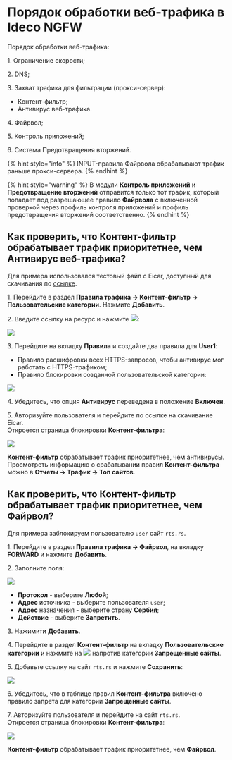 # Порядок обработки веб-трафика в Ideco NGFW

Порядок обработки веб-трафика:

1\. Ограничение скорости;

2\. DNS;

3\. Захват трафика для фильтрации (прокси-сервер):

* Контент-фильтр;
* Антивирус веб-трафика.

4\. Файрвол;

5\. Контроль приложений;

6\. Система Предотвращения вторжений.

{% hint style="info" %}
INPUT-правила Файрвола обрабатывают трафик раньше прокси-сервера.
{% endhint %}

{% hint style="warning" %}
В модули **Контроль приложений** и **Предотвращение вторжений** отправится только тот трафик, который попадает под разрешающее правило **Файрвола** с включенной проверкой через профиль контроля приложений и профиль предотвращения вторжений соответственно.
{% endhint %}

## Как проверить, что Контент-фильтр обрабатывает трафик приоритетнее, чем Антивирус веб-трафика?

Для примера использовался тестовый файл с Eicar, доступный для скачивания по [ссылке](https://secure.eicar.org/eicar.com.txt).

1\. Перейдите в раздел **Правила трафика -> Контент-фильтр -> Пользовательские категории**. Нажмите **Добавить**.

2\. Введите ссылку на ресурс и нажмите ![](/.gitbook/assets/icon-add.png):

![](/.gitbook/assets/content-filter14.png)

3\. Перейдите на вкладку **Правила** и создайте два правила для **User1**:

* Правило расшифровки всех HTTPS-запросов, чтобы антивирус мог работать с HTTPS-трафиком;
* Правило блокировки созданной пользовательской категории:

![](/.gitbook/assets/content-filter15.png)

4\. Убедитесь, что опция **Антивирус** переведена в положение **Включен**.

5\. Авторизуйте пользователя и перейдите по ссылке на скачивание Eicar.\
Откроется страница блокировки **Контент-фильтра**:

![](/.gitbook/assets/processing-order.png)

**Контент-фильтр** обрабатывает трафик приоритетнее, чем антивирусы. Просмотреть информацию о срабатывании правил **Контент-фильтра** можно в **Отчеты -> Трафик -> Топ сайтов**.

## Как проверить, что Контент-фильтр обрабатывает трафик приоритетнее, чем Файрвол?

Для примера заблокируем пользователю `user` сайт `rts.rs`.

1\. Перейдите в раздел **Правила трафика -> Файрвол**, на вкладку **FORWARD** и нажмите **Добавить**.

2\. Заполните поля:

![](/.gitbook/assets/firewall45.png)

* **Протокол** - выберите **Любой**;
* **Адрес** источника - выберите пользователя `user`;
* **Адрес** назначения - выберите страну **Сербия**;
* **Действие** - выберите **Запретить**.

3\. Нажимити **Добавить**.

4\. Перейдите в раздел **Контент-фильтр** на вкладку **Пользовательские категории** и нажмите на ![](/.gitbook/assets/icon-edit.png) напротив категории **Запрещенные сайты**.

5\. Добавьте ссылку на сайт `rts.rs` и нажмите **Сохранить**:

![](/.gitbook/assets/content-filter29.png)

6\. Убедитесь, что в таблице правил **Контент-фильтра** включено правило запрета для категории **Запрещенные сайты**.

7\. Авторизуйте пользователя и перейдите на сайт `rts.rs`.\
Откроется страница блокировки **Контент-фильтра**:

![](/.gitbook/assets/processing-order1.png)

**Контент-фильтр** обрабатывает трафик приоритетнее, чем **Файрвол**.